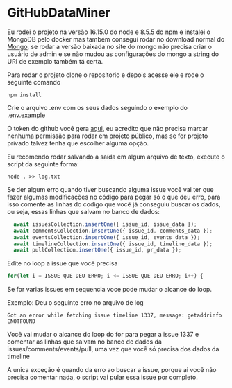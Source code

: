 # GitHubDataMiner

Eu rodei o projeto na versão 16.15.0 do node e 8.5.5 do npm e instalei o MongoDB pelo docker mas também consegui rodar no download normal do [Mongo](https://www.mongodb.com/try/download/community), se rodar a versão baixada no site do mongo não precisa criar o usuário de admin e se não mudou as configurações do mongo a string do URI de exemplo também tá certa.

Para rodar o projeto clone o repositorio e depois acesse ele e rode o seguinte comando
```
npm install
```
Crie o arquivo .env com os seus dados seguindo o exemplo do .env.example

O token do github você gera [aqui](https://github.com/settings/tokens), eu acredito que não precisa marcar nenhuma permissão para rodar em projeto público, mas se for projeto privado talvez tenha que escolher alguma opção.

Eu recomendo rodar salvando a saída em algum arquivo de texto, execute o script da seguinte forma:
```
node . >> log.txt
```

Se der algum erro quando tiver buscando alguma issue você vai ter que fazer algumas modificações no código para pegar só o que deu erro, para isso comente as linhas do codigo que você já conseguiu buscar os dados, ou seja, essas linhas que salvam no banco de dados:

```js
  await issuesCollection.insertOne({ issue_id, issue_data });
  await commentsCollection.insertOne({ issue_id, comments_data });
  await eventsCollection.insertOne({ issue_id, events_data });
  await timelineCollection.insertOne({ issue_id, timeline_data });
  await pullCollection.insertOne({ issue_id, pr_data });
```

Edite no loop a issue que você precisa

```js
for(let i = ISSUE QUE DEU ERRO; i <= ISSUE QUE DEU ERRO; i++) {
```

Se for varias issues em sequencia voce pode mudar o alcance do loop.

Exemplo:
Deu o seguinte erro no arquivo de log
```
Got an error while fetching issue timeline 1337, message: getaddrinfo ENOTFOUND
```

Você vai mudar o alcance do loop do for para pegar a issue 1337 e comentar as linhas que salvam no banco de dados da issues/comments/events/pull, uma vez que você só precisa dos dados da timeline

A unica exceção é quando da erro ao buscar a issue, porque ai você não precisa comentar nada, o script vai pular essa issue por completo.